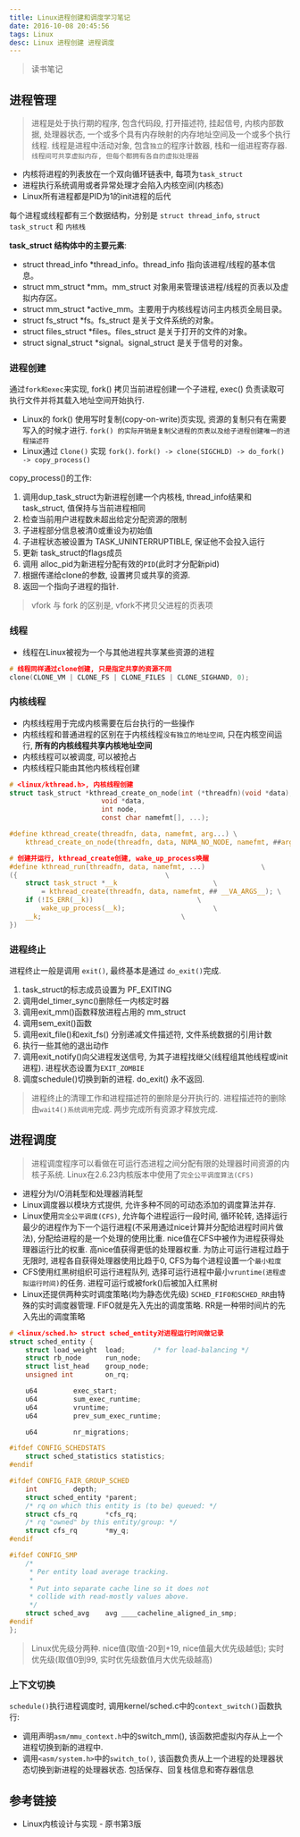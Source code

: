 ```yaml
---
title: Linux进程创建和调度学习笔记
date: 2016-10-08 20:45:56
tags: Linux
desc: Linux 进程创建 进程调度
---
```


> 读书笔记

## 进程管理



> 进程是处于执行期的程序, 包含代码段, 打开描述符, 挂起信号, 内核内部数据, 处理器状态, 一个或多个具有内存映射的内存地址空间及一个或多个执行线程.
> 线程是进程中活动对象, 包含`独立`的程序计数器, 栈和一组进程寄存器. `线程间可共享虚拟内存, 但每个都拥有各自的虚拟处理器`

- 内核将进程的列表放在一个双向循环链表中, 每项为`task_struct`
- 进程执行系统调用或者异常处理才会陷入内核空间(内核态)
- Linux所有进程都是PID为1的init进程的后代

<!--more-->

每个进程或线程都有三个数据结构，分别是 `struct thread_info`, `struct task_struct` 和 `内核栈`

**task_struct 结构体中的主要元素**:

- struct thread_info *thread_info。thread_info 指向该进程/线程的基本信息。
- struct mm_struct *mm。mm_struct 对象用来管理该进程/线程的页表以及虚拟内存区。
- struct mm_struct *active_mm。主要用于内核线程访问主内核页全局目录。
- struct fs_struct *fs。fs_struct 是关于文件系统的对象。
- struct files_struct *files。files_struct 是关于打开的文件的对象。
- struct signal_struct *signal。signal_struct 是关于信号的对象。

### 进程创建

通过`fork和exec`来实现, fork() 拷贝当前进程创建一个子进程, exec() 负责读取可执行文件并将其载入地址空间开始执行.

- Linux的 fork() 使用写时复制(copy-on-write)页实现, 资源的复制只有在需要写入的时候才进行. `fork() 的实际开销是复制父进程的页表以及给子进程创建唯一的进程描述符`
- Linux通过 `Clone()` 实现 `fork()`. `fork() -> clone(SIGCHLD) -> do_fork() -> copy_process()`

copy_process()的工作:

1. 调用dup_task_struct为新进程创建一个内核栈, thread_info结果和task_struct, 值保持与当前进程相同
2. 检查当前用户进程数未超出给定分配资源的限制
3. 子进程部分信息被清0或重设为初始值
4. 子进程状态被设置为 TASK_UNINTERRUPTIBLE, 保证他不会投入运行
5. 更新 task_struct的flags成员
6. 调用 alloc_pid为新进程分配有效的`PID`(此时才分配新pid)
7. 根据传递给clone的参数, 设置拷贝或共享的资源.
8. 返回一个指向子进程的指针.

> vfork 与 fork 的区别是, vfork不拷贝父进程的页表项


### 线程

- 线程在Linux被视为一个与其他进程共享某些资源的进程

```c
# 线程同样通过clone创建, 只是指定共享的资源不同
clone(CLONE_VM | CLONE_FS | CLONE_FILES | CLONE_SIGHAND, 0);
```

### 内核线程

- 内核线程用于完成内核需要在后台执行的一些操作
- 内核线程和普通进程的区别在于内核线程`没有独立的地址空间`, 只在内核空间运行, **所有的内核线程共享内核地址空间**
- 内核线程可以被调度, 可以被抢占
- 内核线程只能由其他内核线程创建

```c
# <linux/kthread.h>, 内核线程创建
struct task_struct *kthread_create_on_node(int (*threadfn)(void *data),
					   void *data,
					   int node,
					   const char namefmt[], ...);

#define kthread_create(threadfn, data, namefmt, arg...) \
	kthread_create_on_node(threadfn, data, NUMA_NO_NODE, namefmt, ##arg)

# 创建并运行, kthread_create创建, wake_up_process唤醒
#define kthread_run(threadfn, data, namefmt, ...)			   \
({									   \
	struct task_struct *__k						   \
		= kthread_create(threadfn, data, namefmt, ## __VA_ARGS__); \
	if (!IS_ERR(__k))						   \
		wake_up_process(__k);					   \
	__k;								   \
})
```

### 进程终止

进程终止一般是调用 `exit()`, 最终基本是通过 `do_exit()`完成.

1. task_struct的标志成员设置为 PF_EXITING
2. 调用del_timer_sync()删除任一内核定时器
3. 调用exit_mm()函数释放进程占用的 mm_struct
4. 调用sem_exit()函数
5. 调用exit_file()和exit_fs() 分别递减文件描述符, 文件系统数据的引用计数
6. 执行一些其他的退出动作
7. 调用exit_notify()向父进程发送信号, 为其子进程找继父(线程组其他线程或init进程). 进程状态设置为`EXIT_ZOMBIE`
8. 调度schedule()切换到新的进程. do_exit() 永不返回.

> 进程终止的清理工作和进程描述符的删除是分开执行的. 进程描述符的删除由`wait4()系统调用`完成. 两步完成所有资源才释放完成.

## 进程调度

> 进程调度程序可以看做在可运行态进程之间分配有限的处理器时间资源的内核子系统. Linux在2.6.23内核版本中使用了`完全公平调度算法(CFS)`

- 进程分为I/O消耗型和处理器消耗型
- Linux调度器以模块方式提供, 允许多种不同的可动态添加的调度算法并存.
- Linux使用`完全公平调度(CFS)`, 允许每个进程运行一段时间, 循环轮转, 选择运行最少的进程作为下一个运行进程(不采用通过nice计算并分配给进程时间片做法), 分配给进程的是一个处理的使用比重. nice值在CFS中被作为进程获得处理器运行比的权重. 高nice值获得更低的处理器权重. 为防止可运行进程过趋于无限时,  进程各自获得处理器使用比趋于0, CFS为每个进程设置一个`最小粒度`
- CFS使用红黑树组织可运行进程队列, 选择可运行进程中最小`vruntime(进程虚拟运行时间)`的任务. 进程可运行或被fork()后被加入红黑树
- Linux还提供两种实时调度策略(均为静态优先级) `SCHED_FIFO和SCHED_RR`由特殊的实时调度器管理. FIFO就是先入先出的调度策略. RR是一种带时间片的先入先出的调度策略

```c
# <linux/sched.h> struct sched_entity对进程运行时间做记录
struct sched_entity {
	struct load_weight	load;		/* for load-balancing */
	struct rb_node		run_node;
	struct list_head	group_node;
	unsigned int		on_rq;

	u64			exec_start;
	u64			sum_exec_runtime;
	u64			vruntime;
	u64			prev_sum_exec_runtime;

	u64			nr_migrations;

#ifdef CONFIG_SCHEDSTATS
	struct sched_statistics statistics;
#endif

#ifdef CONFIG_FAIR_GROUP_SCHED
	int			depth;
	struct sched_entity	*parent;
	/* rq on which this entity is (to be) queued: */
	struct cfs_rq		*cfs_rq;
	/* rq "owned" by this entity/group: */
	struct cfs_rq		*my_q;
#endif

#ifdef CONFIG_SMP
	/*
	 * Per entity load average tracking.
	 *
	 * Put into separate cache line so it does not
	 * collide with read-mostly values above.
	 */
	struct sched_avg	avg ____cacheline_aligned_in_smp;
#endif
};
```

> Linux优先级分两种. nice值(取值-20到+19, nice值最大优先级越低); 实时优先级(取值0到99, 实时优先级数值月大优先级越高)


### 上下文切换

`schedule()`执行进程调度时, 调用kernel/sched.c中的`context_switch()`函数执行:

- 调用声明`asm/mmu_context.h`中的switch_mm(), 该函数把虚拟内存从上一个进程切换到新的进程中.
- 调用`<asm/system.h>`中的`switch_to()`, 该函数负责从上一个进程的处理器状态切换到新进程的处理器状态. 包括保存、回复栈信息和寄存器信息

## 参考链接

- Linux内核设计与实现 - 原书第3版

